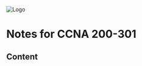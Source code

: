 ![Logo](https://thetechstudent796176474.files.wordpress.com/2020/10/200-301.png?w=640)
# Notes for CCNA 200-301
## Content

